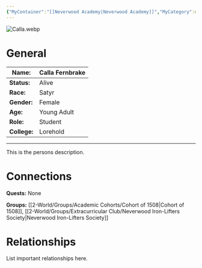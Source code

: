 ```yaml
---
{"MyContainer":"[[Neverwood Academy|Neverwood Academy]]","MyCategory":null,"image":"Calla.webp","tags":["Category/People"],"obsidianUIMode":"preview","aliases":null,"NoteStatus":"❓","char_status":"Alive","char_race":"Satyr","char_gender":"Female","char_role":"Student","char_college":"Lorehold","char_items":null,"char_age":"Young Adult","parents":null,"children":null,"enemies":null,"allies":null,"siblings":null,"partner":null,"Connected_Quests":[],"Connected_Groups":["[[Cohort of 1508|Cohort of 1508]]","[[Neverwood Iron-Lifters Society|Neverwood Iron-Lifters Society]]"],"dg-publish":true,"dg-path":"World/People/Calla Fernbrook.md","permalink":"/world/people/calla-fernbrook/","dgPassFrontmatter":true,"updated":"2025-10-02T14:19:54.000+01:00"}
---
```



![Calla.webp](/img/user/z_Assets/character_art/NPCs/Cohort%20of%201508%20(Us)/Calla.webp)
# General


| Name:        | Calla Fernbrake |
| ------------ | --------------- |
| **Status:**  | Alive           |
| **Race:**    | Satyr           |
| **Gender:**  | Female          |
| **Age:**     | Young Adult     |
| **Role:**    | Student         |
| **College:** | Lorehold        |


---

This is the persons description. 


# Connections


**Quests:** None 

**Groups:** [[2-World/Groups/Academic Cohorts/Cohort of 1508\|Cohort of 1508]], [[2-World/Groups/Extracurricular Club/Neverwood Iron-Lifters Society\|Neverwood Iron-Lifters Society]]


# Relationships

List important relationships here. 


